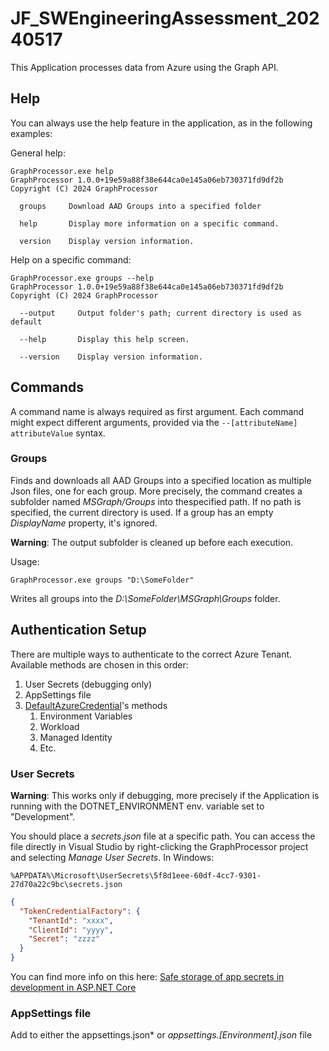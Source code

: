 # JF_SWEngineeringAssessment_20240517
This Application processes data from Azure using the Graph API. 

## Help
You can always use the help feature in the application, as in the following examples:

General help:
```
GraphProcessor.exe help
GraphProcessor 1.0.0+19e59a88f38e644ca0e145a06eb730371fd9df2b
Copyright (C) 2024 GraphProcessor

  groups     Download AAD Groups into a specified folder

  help       Display more information on a specific command.

  version    Display version information.
```

Help on a specific command:
```
GraphProcessor.exe groups --help
GraphProcessor 1.0.0+19e59a88f38e644ca0e145a06eb730371fd9df2b
Copyright (C) 2024 GraphProcessor

  --output     Output folder's path; current directory is used as default

  --help       Display this help screen.

  --version    Display version information.
```

## Commands
A command name is always required as first argument. Each command might expect different arguments, provided via the `--[attributeName] attributeValue` syntax.

### Groups
Finds and downloads all AAD Groups into a specified location as multiple Json files, one for each group. More precisely, the command creates a subfolder named *MSGraph/Groups* into thespecified path. If no path is specified, the current directory is used. If a group has an empty *DisplayName* property, it's ignored.

**Warning**: The output subfolder is cleaned up before each execution.

Usage:
```
GraphProcessor.exe groups "D:\SomeFolder"
```
Writes all groups into the *D:\SomeFolder\MSGraph\Groups* folder.

## Authentication Setup
There are multiple ways to authenticate to the correct Azure Tenant. Available methods are chosen in this order:
1. User Secrets (debugging only)
2. AppSettings file
3. [DefaultAzureCredential](https://learn.microsoft.com/en-us/dotnet/api/azure.identity.defaultazurecredential?view=azure-dotnet)'s methods
    1. Environment Variables
    2. Workload
    3. Managed Identity
    4. Etc.

### User Secrets
**Warning**: This works only if debugging, more precisely if the Application is running with the DOTNET_ENVIRONMENT env. variable set to "Development".

You should place a *secrets.json* file at a specific path. You can access the file directly in Visual Studio by right-clicking the GraphProcessor project and selecting *Manage User Secrets*. In Windows: 
```
%APPDATA%\Microsoft\UserSecrets\5f8d1eee-60df-4cc7-9301-27d70a22c9bc\secrets.json
```

```json
{
  "TokenCredentialFactory": {
    "TenantId": "xxxx",
    "ClientId": "yyyy",
    "Secret": "zzzz"
  }
}
```

You can find more info on this here: [Safe storage of app secrets in development in ASP.NET Core](https://learn.microsoft.com/en-us/aspnet/core/security/app-secrets?view=aspnetcore-8.0&tabs=windows)

###  AppSettings file
Add to either the appsettings.json* or *appsettings.\[Environment\].json* file
